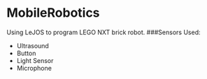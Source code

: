 # MobileRobotics
Using LeJOS to program LEGO NXT brick robot.
###Sensors Used:
- Ultrasound
- Button
- Light Sensor
- Microphone
